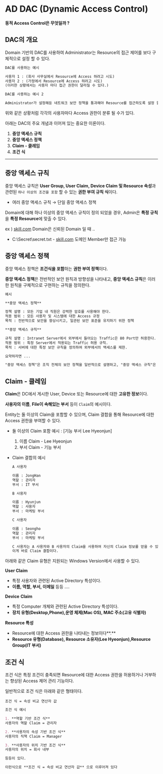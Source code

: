 # AD DAC (Dynamic Access Control)

**동적 Access Control은 무엇일까 ?**

## DAC의 개요

Domain 기반의 DAC를 사용하여 Administrator는 Resource의 접근 제어를 보다 구체적으로 설정 할 수 있다. 

```markdown
DAC를 사용하는 예시 

사용자 1 : (회사 사무실에서 Resource에 Access 하려고 시도)
사용자 2 : (가정에서 Resource에 Access 하려고 시도)
(이러한 상황에서는 사용자 마다 접근 권한이 달라질 수 있다.)

DAC를 사용하는 예시 2 

Administrator가 설정해둔 네트워크 보안 정책을 통과해야 Resource를 접근하도록 설정 할 때
```

위와 같은 상황처럼 각각의 사용자마다 Access 권한이 분류 될 수가 있다. 

아래는 DAC의 주요 개념과 이어져 있는 중요한 이론이다. 

1. **중앙 액세스 규칙**
2. **중앙 액세스 정책**
3. **Claim - 클레임**
4. **조건** **식**

---

## 중앙 액세스 규칙

중앙 액세스 규칙은 **User Group, User Claim, Device Claim 및 Resource 속성**과 관련된                  `하나 이상의 조건을 포함` 할 수 있는 **권한 부여 규칙 식**이다. 

- 여러 중앙 액세스 규칙 → 단일 중앙 액세스 정책

Domain에 대해 하나 이상의 중앙 액세스 규칙이 정의 되었을 경우, Admin은 **특정 규칙**을                 **특정 Resource**에 맞출 수 있다. 

ex ) [skill.com](http://skill.com) Domain은 신뢰된 Domain 일 때 ..

- C:\Secret\secret.txt     -      [skill.com](http://skill.com) 도메인 Member만 접근 가능

## 중앙 액세스 정책

중앙 액세스 정책은 **조건식을 포함**하는 **권한 부여 정책**이다.

**중앙 액세스 정책**은 전반적인 보안 원칙과 방향성을 나타내고,                                                          **중앙 액세스 규칙**은 이러한 원칙을 구체적으로 구현하는 규칙을 정의한다. 

```markdown
예시 

**중앙 액세스 정책** 

정책 설명 : 모든 기업 내 직원은 강력한 암호를 사용해야 한다. 
적용 범위 : 모든 사용자 및 시스템에 대한 Access 규정
목적 : 전반적으로 보안을 향상시키고, 일관된 보안 표준을 유지하기 위한 정책

**중앙 액세스 규칙**

규칙 설명 : Intranet Server에서 외부에서 들어오는 Traffic은 80 Port만 허용한다. 
적용 범위 : 특정 Server에서 적용되는 Traffic 허용 규칙.
목적 : 서버에 대한 특정 보안 규칙을 정의하여 외부에서의 액세스를 제한.

요약하자면 ...

"중앙 액세스 정책"은 조직 전체의 보안 정책을 일반적으로 설명하고, "중앙 액세스 규칙"은 특정 장비나 시스템에서 적용되는 특정 규칙을 구체화합니다.
```

## Claim - 클레임

**Claim**은 DC에서 게시한 User, Device 또는 Resource에 대한 **고유한 정보**이다. 

**사용자의 이름**, **File이 속해있는 부서** 등이 `Claim`의 예시이다. 

Entity는 둘 이상의 Claim을 포함할 수 있으며, Claim 결합을 통해 Resource에 대한 Access 권한을 부여할 수 있다.

- 둘 이상의 Claim 포함 예시 : [기능 부서 Lee Hyeonjun]
    1. 이름 Claim - Lee Hyeonjun
    2.  부서 Claim - 기능 부서
- Claim 결합의 예시
    
    ```markdown
    A 사용자
    
    이름 : JongHan
    역할 : 관리자 
    부서 : IT 부서
    
    B 사용자
    
    이름 : Hyunjun
    역할 : 사용자
    부서 : 마케팅 부서
    
    C 사용자 
    
    이름 : Seongho
    역할 : 관리자 
    부서 : 마케팅 부서
    
    C 사용자는 A 사용자와 B 사용자의 Claim을 사용하여 자신의 Claim 정보를 얻을 수 있게 되었다.
    이게 바로 Claim 결합이다. 
    ```
    

아래와 같은 Claim 유형은 지원되는 Windows Version에서 사용할 수 있다.

**User Claim**

- 특정 사용자와 관련된 Active Directory 특성이다.
- **이름, 역할, 부서, 이메일** 등등 ….

**Device** **Claim**

- 특정 Computer 개체와 관련된 Active Directory 특성이다.
- **장치 유형(Desktop,Phone),운영 체제(Mac OS), MAC 주소(고유 식별자)**

**Resource 특성**

- Resource에 대한 Access 권한을 나타내는 정보이다**.**
- **Resource 유형(Database), Resource 소유자(Lee Hyeonjun),Resource Group(IT 부서)**

## 조건 식

조건 식은 특정 조건이 충족되면 Resource에 대한 Access 권한을 허용하거나 거부하는 향상된 Access 제어 관리 기능이다. 

일반적으로 조건 식은 아래와 같은 형태이다. 

`조건 식 = 속성 비교 연산자 값`

```markdown
조건 식 예시

1. **역할 기반 조건 식**
사용자의 역할 Claim = 관리자

2. **사용자의 속성 기반 조건 식**
사용자의 직책 Claim = Manager

3. **사용자의 위치 기반 조건 식**
사용자의 위치 = 회사 내부

등등이 있다. 

이런식으로 **조건 식 = 속성 비교 연산자 값** 으로 이루어져 있다
```